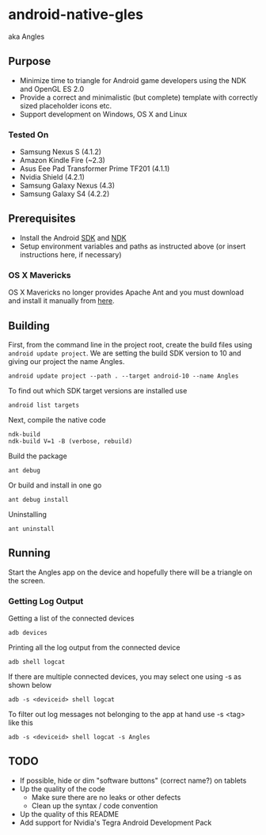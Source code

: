# android-native-gles
aka Angles

## Purpose
* Minimize time to triangle for Android game developers using the NDK and OpenGL ES 2.0
* Provide a correct and minimalistic (but complete) template with correctly sized placeholder icons etc.
* Support development on Windows, OS X and Linux

### Tested On
* Samsung Nexus S (4.1.2)
* Amazon Kindle Fire (~2.3)
* Asus Eee Pad Transformer Prime TF201 (4.1.1)
* Nvidia Shield (4.2.1)
* Samsung Galaxy Nexus (4.3)
* Samsung Galaxy S4 (4.2.2)

## Prerequisites
* Install the Android [SDK](http://developer.android.com/sdk/index.html) and [NDK](http://developer.android.com/tools/sdk/ndk/index.html)
* Setup environment variables and paths as instructed above (or insert instructions here, if necessary)

### OS X Mavericks
OS X Mavericks no longer provides Apache Ant and you must download and install it manually from [here](http://ant.apache.org/).

## Building

First, from the command line in the project root, create the build files using `android update project`. We are setting the build SDK version to 10 and giving our project the name Angles.

	android update project --path . --target android-10 --name Angles
	
To find out which SDK target versions are installed use

	android list targets

Next, compile the native code

	ndk-build
	ndk-build V=1 -B (verbose, rebuild)

Build the package

	ant debug

Or build and install in one go

	ant debug install

Uninstalling

	ant uninstall

## Running

Start the Angles app on the device and hopefully there will be a triangle on the screen.

### Getting Log Output

Getting a list of the connected devices

	adb devices

Printing all the log output from the connected device

	adb shell logcat

If there are multiple connected devices, you may select one using -s as shown below

	adb -s <deviceid> shell logcat

To filter out log messages not belonging to the app at hand use -s \<tag\> like this

	adb -s <deviceid> shell logcat -s Angles

## TODO
* If possible, hide or dim "software buttons" (correct name?) on tablets
* Up the quality of the code
	* Make sure there are no leaks or other defects
	* Clean up the syntax / code convention
* Up the quality of this README
* Add support for Nvidia's Tegra Android Development Pack
